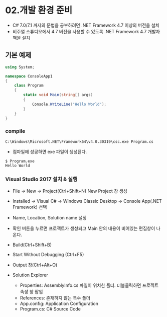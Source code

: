 # 02.개발 환경 준비

* C# 7.0/7.1 까지의 문법을 공부하려면 .NET Framework 4.7 이상의 버전을 설치
* 비주얼 스튜디오에서 4.7 버전을 사용할 수 있도록 .NET Framework 4.7 개발자 팩을 설치

## 기본 예제

```cs
using System;

namespace ConsoleApp1
{
    class Program
    {
        static void Main(string[] args)
        {
            Console.WriteLine("Hello World");
        }
    }
}
```

### compile

```shell
C:\Windows\Microsoft.NET\Framework64\v4.0.30319\csc.exe Program.cs
```

* 컴파일에 성공하면 exe 파일이 생성된다.

```shell
$ Program.exe
Hello World
```

### Visual Studio 2017 설치 & 실행

* File -> New -> Project(Ctrl+Shift+N) New Project 창 생성
* Installed -> Visual C# -> Windows Classic Desktop -> Console App(.NET Framework) 선택
* Name, Location, Solution name 설정
* 확인 버튼을 누르면 프로젝트가 생성되고 Main 안의 내용이 비어있는 편집창이 나온다.
* Build(Ctrl+Shift+B)
* Start Without Debugging (Ctrl+F5)
* Output 창(Ctrl+Alt+O)

* Solution Explorer
  * Properties: AssemblyInfo.cs 파일이 위치한 폴더. 더블클릭하면 프로젝트 속성 창 팝업
  * References: 존재하지 않는 특수 폴더
  * App.config: Application Configuration
  * Program.cs: C# Source Code
